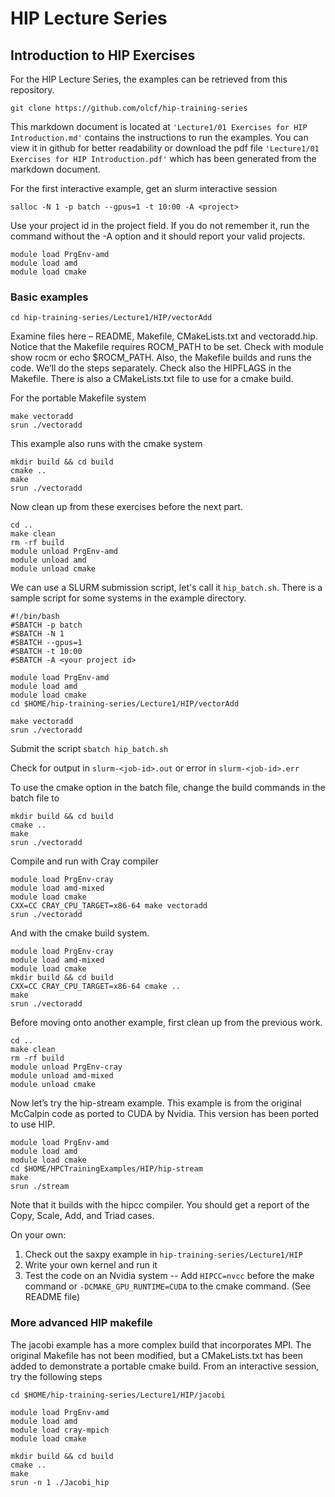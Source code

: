 # HIP Lecture Series

## Introduction to HIP Exercises

For the HIP Lecture Series, the examples can be retrieved from this repository.

`git clone https://github.com/olcf/hip-training-series`

This markdown document is located at `'Lecture1/01 Exercises for HIP Introduction.md'` contains 
the instructions to run the examples. You can view it in github for better readability or
download the pdf file `'Lecture1/01 Exercises for HIP Introduction.pdf'` which has been
generated from the markdown document.

For the first interactive example, get an slurm interactive session

`salloc -N 1 -p batch --gpus=1 -t 10:00 -A <project>`

Use your project id in the project field. If you do not remember it, run the command without
the -A option and it should report your valid projects.

```
module load PrgEnv-amd
module load amd
module load cmake
```

### Basic examples

`cd hip-training-series/Lecture1/HIP/vectorAdd `

Examine files here – README, Makefile, CMakeLists.txt and vectoradd.hip. Notice that the 
Makefile requires ROCM_PATH to be set. Check with module show rocm or echo $ROCM_PATH. Also, the 
Makefile builds and runs the code. We’ll do the steps separately. Check also the HIPFLAGS 
in the Makefile. There is also a CMakeLists.txt file to use for a cmake build.

For the portable Makefile system
```
make vectoradd
srun ./vectoradd
```
This example also runs with the cmake system

```
mkdir build && cd build
cmake ..
make
srun ./vectoradd
```
Now clean up from these exercises before the next part.

```
cd ..
make clean
rm -rf build
module unload PrgEnv-amd
module unload amd
module unload cmake
```

We can use a SLURM submission script, let's call it `hip_batch.sh`. There is a sample script
for some systems in the example directory.

```
#!/bin/bash
#SBATCH -p batch
#SBATCH -N 1
#SBATCH --gpus=1
#SBATCH -t 10:00
#SBATCH -A <your project id>

module load PrgEnv-amd
module load amd
module load cmake
cd $HOME/hip-training-series/Lecture1/HIP/vectorAdd 

make vectoradd
srun ./vectoradd
```

Submit the script
`sbatch hip_batch.sh`

Check for output in `slurm-<job-id>.out` or error in `slurm-<job-id>.err`

To use the cmake option in the batch file, change the build commands in the batch file to

```
mkdir build && cd build
cmake ..
make
srun ./vectoradd
```

Compile and run with Cray compiler

```
module load PrgEnv-cray
module load amd-mixed
module load cmake
CXX=CC CRAY_CPU_TARGET=x86-64 make vectoradd
srun ./vectoradd
``` 
And with the cmake build system.

```
module load PrgEnv-cray
module load amd-mixed
module load cmake
mkdir build && cd build
CXX=CC CRAY_CPU_TARGET=x86-64 cmake ..
make
srun ./vectoradd
``` 
Before moving onto another example, first clean up from the previous work.

```
cd ..
make clean
rm -rf build
module unload PrgEnv-cray
module unload amd-mixed
module unload cmake
```

Now let’s try the hip-stream example. This example is from the original McCalpin code as ported to CUDA by Nvidia. This version has been ported to use HIP.

```
module load PrgEnv-amd
module load amd
module load cmake
cd $HOME/HPCTrainingExamples/HIP/hip-stream
make
srun ./stream
```
Note that it builds with the hipcc compiler. You should get a report of the Copy, Scale, Add, and Triad cases.

On your own:

1. Check out the saxpy example in `hip-training-series/Lecture1/HIP`
2. Write your own kernel and run it
3. Test the code on an Nvidia system -- Add `HIPCC=nvcc` before the make command or `-DCMAKE_GPU_RUNTIME=CUDA` to the cmake command. (See README file)

### More advanced HIP makefile

The jacobi example has a more complex build that incorporates MPI. The original Makefile has not been modified, but a CMakeLists.txt has been
added to demonstrate a portable cmake build. From an interactive session, try the following steps

```
cd $HOME/hip-training-series/Lecture1/HIP/jacobi

module load PrgEnv-amd
module load amd
module load cray-mpich
module load cmake

mkdir build && cd build
cmake ..
make
srun -n 1 ./Jacobi_hip
```
